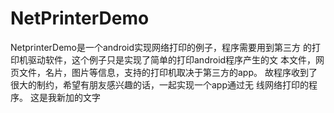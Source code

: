 ﻿# NetPrinterDemo
NetprinterDemo是一个android实现网络打印的例子，程序需要用到第三方
的打印机驱动软件，这个例子只是实现了简单的打印android程序产生的文
本文件，网页文件，名片，图片等信息，支持的打印机取决于第三方的app。
故程序收到了很大的制约，希望有朋友感兴趣的话，一起实现一个app通过无
线网络打印的程序。
这是我新加的文字
